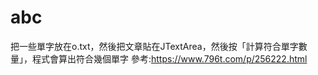 # abc
把一些單字放在o.txt，然後把文章貼在JTextArea，然後按「計算符合單字數量」，程式會算出符合幾個單字
參考:https://www.796t.com/p/256222.html
